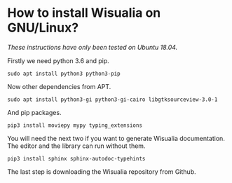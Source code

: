 # How to install Wisualia on GNU/Linux?

*These instructions have only been tested on Ubuntu 18.04.*

Firstly we need python 3.6 and pip.
```
sudo apt install python3 python3-pip
```

Now other dependencies from APT.
```
sudo apt install python3-gi python3-gi-cairo libgtksourceview-3.0-1
```

And pip packages.
```
pip3 install moviepy mypy typing_extensions
```

You will need the next two if you want to generate Wisualia documentation.
The editor and the library can run without them.

```
pip3 install sphinx sphinx-autodoc-typehints
```

The last step is downloading the Wisualia repository from Github.
